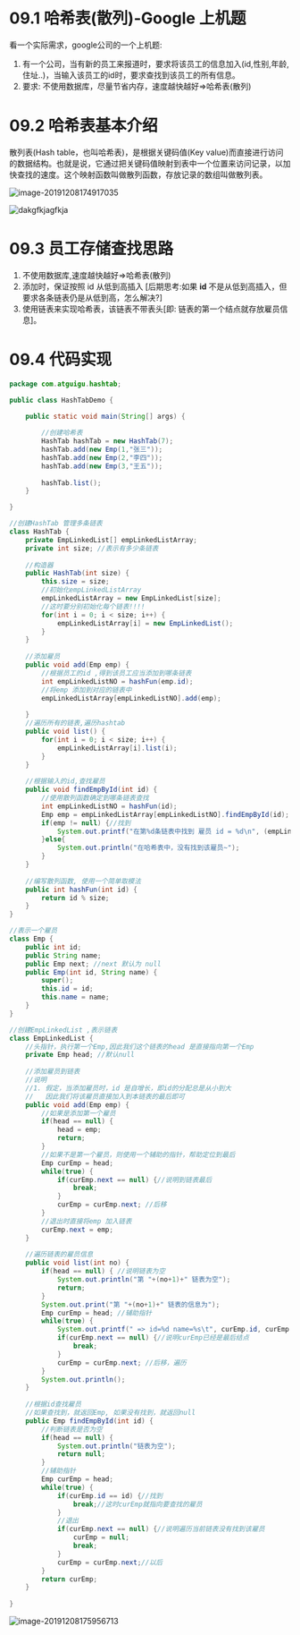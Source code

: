 # 09.1 哈希表(散列)-Google 上机题



看一个实际需求，google公司的一个上机题:

1. 有一个公司，当有新的员工来报道时，要求将该员工的信息加入(id,性别,年龄,住址..)，当输入该员工的id时，要求查找到该员工的所有信息。
2. 要求: 不使用数据库，尽量节省内存，速度越快越好=>哈希表(散列)



# 09.2 哈希表基本介绍



散列表(Hash table，也叫哈希表)，是根据关键码值(Key value)而直接进行访问的数据结构。也就是说，它通过把关键码值映射到表中一个位置来访问记录，以加快查找的速度。这个映射函数叫做散列函数，存放记录的数组叫做散列表。

![image-20191208174917035](images/image-20191208174917035.png)

![dakgfkjagfkja](images/dakgfkjagfkja.png)



# 09.3 员工存储查找思路



1. 不使用数据库,速度越快越好=>哈希表(散列)
2. 添加时，保证按照 id 从低到高插入 [后期思考:如果 **id** 不是从低到高插入，但要求各条链表仍是从低到高，怎么解决?]
3. 使用链表来实现哈希表，该链表不带表头[即: 链表的第一个结点就存放雇员信息]。



# 09.4 代码实现



```java
package com.atguigu.hashtab;

public class HashTabDemo {

	public static void main(String[] args) {
		
		//创建哈希表
		HashTab hashTab = new HashTab(7);
		hashTab.add(new Emp(1,"张三"));
		hashTab.add(new Emp(2,"李四"));
		hashTab.add(new Emp(3,"王五"));
		
		hashTab.list();
	}

}

//创建HashTab 管理多条链表
class HashTab {
	private EmpLinkedList[] empLinkedListArray;
	private int size; //表示有多少条链表
	
	//构造器
	public HashTab(int size) {
		this.size = size;
		//初始化empLinkedListArray
		empLinkedListArray = new EmpLinkedList[size];
		//这时要分别初始化每个链表!!!!
		for(int i = 0; i < size; i++) {
			empLinkedListArray[i] = new EmpLinkedList();
		}
	}
	
	//添加雇员
	public void add(Emp emp) {
		//根据员工的id ,得到该员工应当添加到哪条链表
		int empLinkedListNO = hashFun(emp.id);
		//将emp 添加到对应的链表中
		empLinkedListArray[empLinkedListNO].add(emp);
		
	}
	//遍历所有的链表,遍历hashtab
	public void list() {
		for(int i = 0; i < size; i++) {
			empLinkedListArray[i].list(i);
		}
	}
	
	//根据输入的id,查找雇员
	public void findEmpById(int id) {
		//使用散列函数确定到哪条链表查找
		int empLinkedListNO = hashFun(id);
		Emp emp = empLinkedListArray[empLinkedListNO].findEmpById(id);
		if(emp != null) {//找到
			System.out.printf("在第%d条链表中找到 雇员 id = %d\n", (empLinkedListNO + 1), id);
		}else{
			System.out.println("在哈希表中，没有找到该雇员~");
		}
	}
	
	//编写散列函数, 使用一个简单取模法
	public int hashFun(int id) {
		return id % size;
	}
}

//表示一个雇员
class Emp {
	public int id;
	public String name;
	public Emp next; //next 默认为 null
	public Emp(int id, String name) {
		super();
		this.id = id;
		this.name = name;
	}
}

//创建EmpLinkedList ,表示链表
class EmpLinkedList {
	//头指针，执行第一个Emp,因此我们这个链表的head 是直接指向第一个Emp
	private Emp head; //默认null
	
	//添加雇员到链表
	//说明
	//1. 假定，当添加雇员时，id 是自增长，即id的分配总是从小到大
	//   因此我们将该雇员直接加入到本链表的最后即可
	public void add(Emp emp) {
		//如果是添加第一个雇员
		if(head == null) {
			head = emp;
			return;
		}
		//如果不是第一个雇员，则使用一个辅助的指针，帮助定位到最后
		Emp curEmp = head;
		while(true) {
			if(curEmp.next == null) {//说明到链表最后
				break;
			}
			curEmp = curEmp.next; //后移
		}
		//退出时直接将emp 加入链表
		curEmp.next = emp;
	}
	
	//遍历链表的雇员信息
	public void list(int no) {
		if(head == null) { //说明链表为空
			System.out.println("第 "+(no+1)+" 链表为空");
			return;
		}
		System.out.print("第 "+(no+1)+" 链表的信息为");
		Emp curEmp = head; //辅助指针
		while(true) {
			System.out.printf(" => id=%d name=%s\t", curEmp.id, curEmp.name);
			if(curEmp.next == null) {//说明curEmp已经是最后结点
				break;
			}
			curEmp = curEmp.next; //后移，遍历
		}
		System.out.println();
	}
	
	//根据id查找雇员
	//如果查找到，就返回Emp, 如果没有找到，就返回null
	public Emp findEmpById(int id) {
		//判断链表是否为空
		if(head == null) {
			System.out.println("链表为空");
			return null;
		}
		//辅助指针
		Emp curEmp = head;
		while(true) {
			if(curEmp.id == id) {//找到
				break;//这时curEmp就指向要查找的雇员
			}
			//退出
			if(curEmp.next == null) {//说明遍历当前链表没有找到该雇员
				curEmp = null;
				break;
			}
			curEmp = curEmp.next;//以后
		}
		return curEmp;
	}
	
}
```

![image-20191208175956713](images/image-20191208175956713.png)

